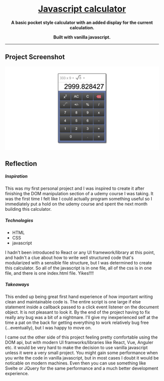 <a href="https://perry-olsson.github.io/javascript-calculator/" target="_blank"><h1 align="center">Javascript calculator</h1></a>

<p align="center"><b>A basic pocket style calculator with an added display for the current calculation.</b></p>

<p align="center"><b>Built with vanilla javascript.</b></p>

---

## Project Screenshot

<img src="./images/Screen Shot 2021-05-17 at 8.07.32 PM.png"/>

## Reflection

##### Inspiration

This was my first personal project and I was inspired to create it after finishing the DOM manipulation section of a udemy course I was taking. It was the first time I felt like I could actually program something useful so I immediately put a hold on the udemy course and spent the next month building this calculator.

##### Technologies

- HTML
- CSS
- javascript

I hadn't been introduced to React or any UI framework/library at this point, and hadn't a clue about how to write well structured code that's modularized with a sensible file structure, but I was determined to create this calculator. So all of the javascript is in one file, all of the css is in one file, and there is one index.html file. Yikes!!!!

##### Takeaways

This ended up being great first hand experience of how important writing clean and maintainable code is. The entire script is one large if else statement inside a callback passed to a click event listener on the document object. It is not pleasant to look it. By the end of the project having to fix really any bug was a bit of a nightmare. I'll give my inexperienced self at the time a pat on the back for getting everything to work relatively bug free (...eventually), but I was happy to move on.

I came out the other side of this project feeling pretty comfortable using the DOM api, but with modern UI framworks/libraries like React, Vue, Anguler etc. it would be very hard to make the decision to use vanilla javascript unless it were a very small project. You might gain some performance when you write the code in vanilla javascript, but in most cases I doubt it would be noticable on modern machines. Even then you can use something like Svelte or JQuery for the same performance and a much better development experience.
